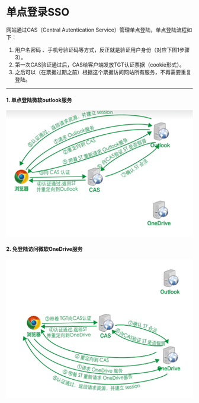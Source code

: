 # 单点登录SSO

网站通过CAS（Central Autentication Service）管理单点登陆，单点登陆流程如下：

1. 用户名密码 、手机号验证码等方式，反正就是验证用户身份（对应下图1步骤3）。
2. 第一次CAS验证通过后，CAS给客户端发放TGT认证票据（cookie形式）。
3. 之后可以（在票据过期之前）根据这个票据访问网站所有服务，不再需要重复登陆。

---

#### 1. 单点登陆微软outlook服务

<img src="../images/image-20250418114743534.png" alt="image-20250418114743534" style="zoom:67%;" />

#### 2. 免登陆访问微软OneDrive服务

<img src="../images/image-20250418115332283.png" alt="image-20250418115332283" style="zoom:67%;" />